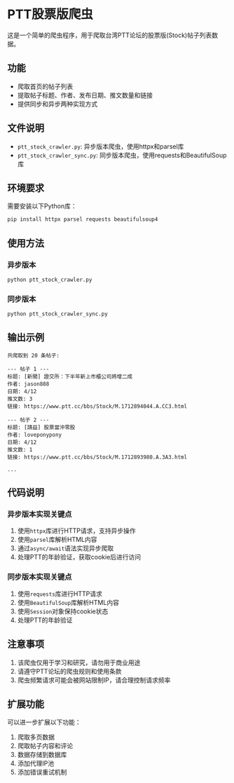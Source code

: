 # PTT股票版爬虫

这是一个简单的爬虫程序，用于爬取台湾PTT论坛的股票版(Stock)帖子列表数据。

## 功能

- 爬取首页的帖子列表
- 提取帖子标题、作者、发布日期、推文数量和链接
- 提供同步和异步两种实现方式

## 文件说明

- `ptt_stock_crawler.py`: 异步版本爬虫，使用httpx和parsel库
- `ptt_stock_crawler_sync.py`: 同步版本爬虫，使用requests和BeautifulSoup库

## 环境要求

需要安装以下Python库：

```bash
pip install httpx parsel requests beautifulsoup4
```

## 使用方法

### 异步版本

```bash
python ptt_stock_crawler.py
```

### 同步版本

```bash
python ptt_stock_crawler_sync.py
```

## 输出示例

```
共爬取到 20 条帖子:

--- 帖子 1 ---
标题: [新聞] 證交所：下半年新上市櫃公司將增二成
作者: jason888
日期: 4/12
推文数: 3
链接: https://www.ptt.cc/bbs/Stock/M.1712894044.A.CC3.html

--- 帖子 2 ---
标题: [請益] 股票當沖零股
作者: loveponypony
日期: 4/12
推文数: 1
链接: https://www.ptt.cc/bbs/Stock/M.1712893980.A.3A3.html

...
```

## 代码说明

### 异步版本实现关键点

1. 使用`httpx`库进行HTTP请求，支持异步操作
2. 使用`parsel`库解析HTML内容
3. 通过`async/await`语法实现异步爬取
4. 处理PTT的年龄验证，获取cookie后进行访问

### 同步版本实现关键点

1. 使用`requests`库进行HTTP请求
2. 使用`BeautifulSoup`库解析HTML内容
3. 使用`Session`对象保持cookie状态
4. 处理PTT的年龄验证

## 注意事项

1. 该爬虫仅用于学习和研究，请勿用于商业用途
2. 请遵守PTT论坛的爬虫规则和使用条款
3. 爬虫频繁请求可能会被网站限制IP，请合理控制请求频率

## 扩展功能

可以进一步扩展以下功能：

1. 爬取多页数据
2. 爬取帖子内容和评论
3. 数据存储到数据库
4. 添加代理IP池
5. 添加错误重试机制 